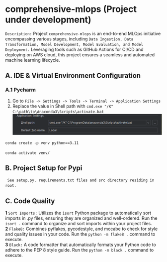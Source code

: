 # comprehensive-mlops (Project under development)
`Description:` Project `comprehensive-mlops` is an end-to-end MLOps initiative encompassing various stages, including `Data Ingestion, Data Transformation, Model Development, Model Evaluation, and Model Deployment.` Leveraging tools such as GitHub Actions for CI/CD and deploying on AWS cloud, this project ensures a seamless and automated machine learning lifecycle.  
## A. IDE & Virtual Environment Configuration
### A.1 Pycharm
1. Go to ``File -> Settings -> Tools -> Terminal -> Application Settings``
2. Replace the value in Shell path with ``cmd.exe "/K" C:\path\to\Anaconda3\Scripts\activate.bat``
![img.png](images/pycharm_conda_config.png)
```commandline
conda create -p venv python==3.11

conda activate venv/
```

## B. Project Setup for Pypi
`` See setup.py, requirements.txt files and src directory residing in root.``

## C. Code Quality
**1** `Sort Imports:` Utilizes the `isort` Python package to automatically sort imports in .py files, ensuring they are organized and well-ordered. Run the `isort .` command to organize and sort imports within your project files.\
**2** `Flake8:` Combines pyflakes, pycodestyle, and mccabe to check for style and quality issues in your code. Run the `python -m flake8 .` command to execute.\
**3** `Black:` A code formatter that automatically formats your Python code to adhere to the PEP 8 style guide. Run the `python -m black .` command to execute.